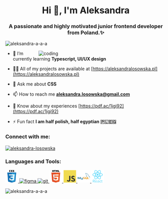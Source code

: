<h1 align="center">Hi 👋, I'm Aleksandra</h1>
<h3 align="center">A passionate and highly motivated junior frontend developer from Poland.✨</h3>

<p align="left"> <img src="https://komarev.com/ghpvc/?username=aleksandra-a-a-a&label=Profile%20views&color=0e75b6&style=flat" alt="aleksandra-a-a-a" /> </p>
<img align="right" alt="coding" width="400" src="https://media3.giphy.com/media/v1.Y2lkPTc5MGI3NjExZjEzYTRlZjdjMjdkNzdlY2U5NTc4NGI5ZWZlYjlhMmE1MjVhZjYzZCZjdD1z/NgurY1o4z080Jfoyzw/giphy.gif">

- 🌱 I’m currently learning **Typescript, UI/UX design**

- 👨‍💻 All of my projects are available at [https://aleksandralosowska.pl](https://aleksandralosowska.pl)

- 💬 Ask me about **CSS**

- 📫 How to reach me **aleksandra.losowska@gmail.com**

- 📄 Know about my experiences [https://pdf.ac/1jgi92](https://pdf.ac/1jgi92)

- ⚡ Fun fact **I am half polish, half egyptian 🇵🇱🇪🇬**

<h3 align="left">Connect with me:</h3>
<p align="left">
<a href="https://linkedin.com/in/aleksandra-losowska" target="blank"><img align="center" src="https://raw.githubusercontent.com/rahuldkjain/github-profile-readme-generator/master/src/images/icons/Social/linked-in-alt.svg" alt="aleksandra-losowska" height="30" width="40" /></a>
</p>

<h3 align="left">Languages and Tools:</h3>
<p align="left"> <a href="https://www.w3schools.com/css/" target="_blank" rel="noreferrer"> <img src="https://raw.githubusercontent.com/devicons/devicon/master/icons/css3/css3-original-wordmark.svg" alt="css3" width="40" height="40"/> </a> <a href="https://www.figma.com/" target="_blank" rel="noreferrer"> <img src="https://www.vectorlogo.zone/logos/figma/figma-icon.svg" alt="figma" width="40" height="40"/> </a> <a href="https://git-scm.com/" target="_blank" rel="noreferrer"> <img src="https://www.vectorlogo.zone/logos/git-scm/git-scm-icon.svg" alt="git" width="40" height="40"/> </a> <a href="https://www.w3.org/html/" target="_blank" rel="noreferrer"> <img src="https://raw.githubusercontent.com/devicons/devicon/master/icons/html5/html5-original-wordmark.svg" alt="html5" width="40" height="40"/> </a> <a href="https://developer.mozilla.org/en-US/docs/Web/JavaScript" target="_blank" rel="noreferrer"> <img src="https://raw.githubusercontent.com/devicons/devicon/master/icons/javascript/javascript-original.svg" alt="javascript" width="40" height="40"/> </a> <a href="https://www.mysql.com/" target="_blank" rel="noreferrer"> <img src="https://raw.githubusercontent.com/devicons/devicon/master/icons/mysql/mysql-original-wordmark.svg" alt="mysql" width="40" height="40"/> </a> <a href="https://reactjs.org/" target="_blank" rel="noreferrer"> <img src="https://raw.githubusercontent.com/devicons/devicon/master/icons/react/react-original-wordmark.svg" alt="react" width="40" height="40"/> </a> </p>

<p><img align="center" src="https://github-readme-stats.vercel.app/api/top-langs?username=aleksandra-a-a-a&show_icons=true&locale=en&layout=compact" alt="aleksandra-a-a-a" /></p>
